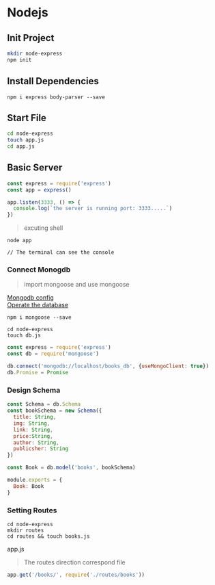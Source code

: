 # Nodejs

## Init Project

```bash
mkdir node-express
npm init
```

## Install Dependencies
```
npm i express body-parser --save
```


## Start File

```bash
cd node-express
touch app.js
cd app.js
```

## Basic Server
```js
const express = require('express')
const app = express()

app.listen(3333, () => {
  console.log(`the server is running port: 3333.....`)
})
```

> excuting shell
```shell
node app

// The terminal can see the console
```

### Connect Monogdb

> import mongoose and use mongoose

[Mongodb config](https://docs.mongodb.com/v3.4/installation/) <br>
[Operate the database](https://docs.mongodb.com/v3.4/reference/configuration-options/)

```shell
npm i mongoose --save

cd node-express
touch db.js
```

```js
const express = require('express')
const db = require('mongoose')

db.connect('mongodb://localhost/books_db', {useMongoClient: true})
db.Promise = Promise
```

### Design Schema

```js
const Schema = db.Schema
const bookSchema = new Schema({
  title: String,
  img: String,
  link: String,
  price:String,
  author: String,
  publicsher: String
})

const Book = db.model('books', bookSchema)

module.exports = {
  Book: Book
}
```

### Setting Routes

```shell
cd node-express
mkdir routes
cd routes && touch books.js
```

app.js
> The routes direction correspond file

```js
app.get('/books/', require('./routes/books'))
```